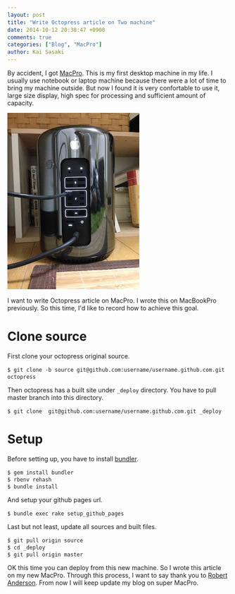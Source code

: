 ```yaml
---
layout: post
title: "Write Octopress article on Two machine"
date: 2014-10-12 20:38:47 +0900
comments: true
categories: ["Blog", "MacPro"]
author: Kai Sasaki
---
```


By accident, I got [MacPro](https://www.apple.com/jp/mac-pro/). This is my first desktop machine in my life. I usually use notebook or laptop machine because
there were a lot of time to bring my machine outside. But now I found it is very confortable to use it, large size display, high spec for processing and sufficient amount of capacity.

![MacPro](/images/posts/2014-10-12-macpro/macpro.jpg)

<!-- more -->

I want to write Octopress article on MacPro. I wrote this on MacBookPro previously. So this time, I'd like to record how to achieve this goal.

# Clone source

First clone your octopress original source.

    $ git clone -b source git@github.com:username/username.github.com.git octopress

Then octopress has a built site under `_deploy` directory. You have to pull master branch into this directory.

    $ git clone  git@github.com:username/username.github.com.git _deploy

# Setup

Before setting up, you have to install [bundler](http://bundler.io/). 

    $ gem install bundler
    $ rbenv rehash
    $ bundle install

And setup your github pages url.

    $ bundle exec rake setup_github_pages

Last but not least, update all sources and built files.

    $ git pull origin source
    $ cd _deploy
	$ git pull origin master

OK this time you can deploy from this new machine. So I wrote this article on my new MacPro. Through this process, I want to say thank you to [Robert Anderson](http://blog.zerosharp.com/clone-your-octopress-to-blog-from-two-places/).
From now I will keep update my blog on super MacPro. 




